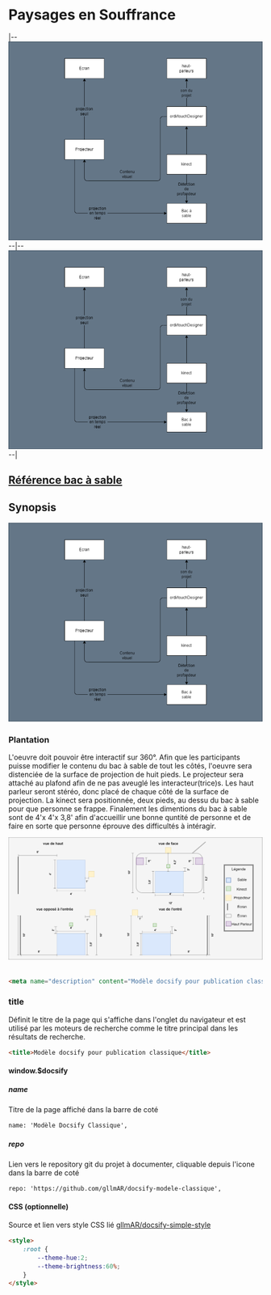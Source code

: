 # Paysages en Souffrance
|--![synopsis](img/synopsis_pes.drawio.png)--|--![synopsis](img/synopsis_pes.drawio.png)--|

## [Référence bac à sable](https://journals.openedition.org/mappemonde/7890)

## Synopsis
![synopsis](img/synopsis_pes.drawio.png)

### Plantation


L'oeuvre doit pouvoir être interactif sur 360°. Afin que les participants puisse modifier le contenu du bac à sable de tout les côtés,
l'oeuvre sera distenciée de la surface de projection de huit pieds. Le projecteur sera attaché au plafond afin de ne pas aveuglé les interacteur(trice)s.
Les haut parleur seront stéréo, donc placé de chaque côté de la surface de projection. La kinect sera positionnée, deux pieds, au dessu du bac à sable
pour que personne se frappe. Finalement les dimentions du bac à sable sont de 4'x 4'x 3,8' afin d'accueillir une bonne quntité de personne et de faire en sorte
que personne éprouve des difficultés à intéragir.

![plantation](img/plantation.png)

```html

<meta name="description" content="Modèle docsify pour publication classique">

```

### title
Définit le titre de la page qui s'affiche dans l'onglet du navigateur et est utilisé par les moteurs de recherche comme le titre principal dans les résultats de recherche.

```html
<title>Modèle docsify pour publication classique</title>
```




#### window.$docsify 

##### name

Titre de la page affiché dans la barre de coté

```html
name: 'Modèle Docsify Classique',
```

##### repo

Lien vers le repository git du projet à documenter, cliquable depuis l'icone dans la barre de coté

```html
repo: 'https://github.com/gllmAR/docsify-modele-classique',
```


#### CSS (optionnelle)

Source et lien vers style CSS lié  [gllmAR/docsify-simple-style](https://github.com/gllmAR/docsify-simple-style/)


```html
<style>
    :root {
        --theme-hue:2;
        --theme-brightness:60%;
    }
</style>
```


